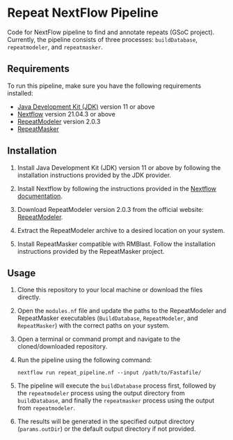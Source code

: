 # Repeat NextFlow Pipeline

Code for NextFlow pipeline to find and annotate repeats (GSoC project). Currently, the pipeline consists of three processes: `buildDatabase`, `repeatmodeler`, and `repeatmasker`.

## Requirements

To run this pipeline, make sure you have the following requirements installed:

- [Java Development Kit (JDK)](https://www.oracle.com/java/technologies/javase-jdk11-downloads.html) version 11 or above
- [Nextflow](https://www.nextflow.io/) version 21.04.3 or above
- [RepeatModeler](https://www.repeatmasker.org/RepeatModeler/) version 2.0.3
- [RepeatMasker](https://www.repeatmasker.org/RepeatMasker/) 

## Installation

1. Install Java Development Kit (JDK) version 11 or above by following the installation instructions provided by the JDK provider.

2. Install Nextflow by following the instructions provided in the [Nextflow documentation](https://www.nextflow.io/docs/latest/getstarted.html).

3. Download RepeatModeler version 2.0.3 from the official website: [RepeatModeler](https://www.repeatmasker.org/RepeatModeler/).

4. Extract the RepeatModeler archive to a desired location on your system.

5. Install RepeatMasker compatible with RMBlast. Follow the installation instructions provided by the RepeatMasker project.

## Usage

1. Clone this repository to your local machine or download the files directly.

2. Open the `modules.nf` file and update the paths to the RepeatModeler and RepeatMasker executables (`BuildDatabase`, `RepeatModeler`, and `RepeatMasker`) with the correct paths on your system.

3. Open a terminal or command prompt and navigate to the cloned/downloaded repository.

4. Run the pipeline using the following command:

   ```
   nextflow run repeat_pipeline.nf --input /path/to/Fastafile/
   ```
   
5. The pipeline will execute the `buildDatabase` process first, followed by the `repeatmodeler` process using the output directory from `buildDatabase`, and finally the `repeatmasker` process using the output from `repeatmodeler`.

6. The results will be generated in the specified output directory (`params.outDir`) or the default output directory if not provided.

